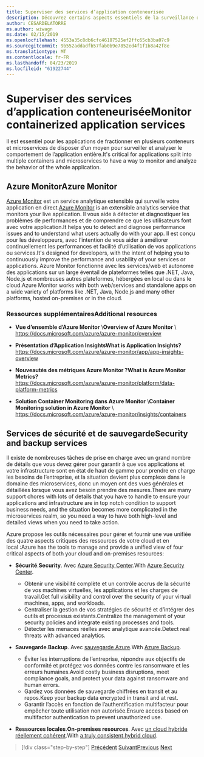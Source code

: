 ```yaml
---
title: Superviser des services d’application conteneurisée
description: Découvrez certains aspects essentiels de la surveillance des architectures de conteneur
author: CESARDELATORRE
ms.author: wiwagn
ms.date: 02/15/2019
ms.openlocfilehash: 4553a35c8db6cfc46187525ef2ffc65cb3ba07c9
ms.sourcegitcommit: 9b552addadfb57fab0b9e7852ed4f1f1b8a42f8e
ms.translationtype: MT
ms.contentlocale: fr-FR
ms.lasthandoff: 04/23/2019
ms.locfileid: "61922744"
---
```

# <a name="monitor-containerized-application-services"></a><span data-ttu-id="3bdcf-103">Superviser des services d’application conteneurisée</span><span class="sxs-lookup"><span data-stu-id="3bdcf-103">Monitor containerized application services</span></span>

<span data-ttu-id="3bdcf-104">Il est essentiel pour les applications de fractionner en plusieurs conteneurs et microservices de disposer d’un moyen pour surveiller et analyser le comportement de l’application entière.</span><span class="sxs-lookup"><span data-stu-id="3bdcf-104">It's critical for applications split into multiple containers and microservices to have a way to monitor and analyze the behavior of the whole application.</span></span>

## <a name="azure-monitor"></a><span data-ttu-id="3bdcf-105">Azure Monitor</span><span class="sxs-lookup"><span data-stu-id="3bdcf-105">Azure Monitor</span></span>

<span data-ttu-id="3bdcf-106">[Azure Monitor](https://azure.microsoft.com/services/monitor/) est un service analytique extensible qui surveille votre application en direct.</span><span class="sxs-lookup"><span data-stu-id="3bdcf-106">[Azure Monitor](https://azure.microsoft.com/services/monitor/) is an extensible analytics service that monitors your live application.</span></span> <span data-ttu-id="3bdcf-107">Il vous aide à détecter et diagnostiquer les problèmes de performances et de comprendre ce que les utilisateurs font avec votre application.</span><span class="sxs-lookup"><span data-stu-id="3bdcf-107">It helps you to detect and diagnose performance issues and to understand what users actually do with your app.</span></span> <span data-ttu-id="3bdcf-108">Il est conçu pour les développeurs, avec l’intention de vous aider à améliorer continuellement les performances et facilité d’utilisation de vos applications ou services.</span><span class="sxs-lookup"><span data-stu-id="3bdcf-108">It's designed for developers, with the intent of helping you to continuously improve the performance and usability of your services or applications.</span></span> <span data-ttu-id="3bdcf-109">Azure Monitor fonctionne avec les services/web et autonome des applications sur un large éventail de plateformes telles que .NET, Java, Node.js et nombreuses autres plateformes, hébergées en local ou dans le cloud.</span><span class="sxs-lookup"><span data-stu-id="3bdcf-109">Azure Monitor works with both web/services and standalone apps on a wide variety of platforms like .NET, Java, Node.js and many other platforms, hosted on-premises or in the cloud.</span></span>

### <a name="additional-resources"></a><span data-ttu-id="3bdcf-110">Ressources supplémentaires</span><span class="sxs-lookup"><span data-stu-id="3bdcf-110">Additional resources</span></span>

- <span data-ttu-id="3bdcf-111">**Vue d’ensemble d’Azure Monitor** \\</span><span class="sxs-lookup"><span data-stu-id="3bdcf-111">**Overview of Azure Monitor** \\</span></span>
  <https://docs.microsoft.com/azure/azure-monitor/overview>

- <span data-ttu-id="3bdcf-112">**Présentation d’Application Insights**</span><span class="sxs-lookup"><span data-stu-id="3bdcf-112">**What is Application Insights?**</span></span> \
  <https://docs.microsoft.com/azure/azure-monitor/app/app-insights-overview>

- <span data-ttu-id="3bdcf-113">**Nouveautés des métriques Azure Monitor ?**</span><span class="sxs-lookup"><span data-stu-id="3bdcf-113">**What is Azure Monitor Metrics?**</span></span> \
  <https://docs.microsoft.com/azure/azure-monitor/platform/data-platform-metrics>

- <span data-ttu-id="3bdcf-114">**Solution Container Monitoring dans Azure Monitor** \\</span><span class="sxs-lookup"><span data-stu-id="3bdcf-114">**Container Monitoring solution in Azure Monitor** \\</span></span>
  <https://docs.microsoft.com/azure/azure-monitor/insights/containers>

## <a name="security-and-backup-services"></a><span data-ttu-id="3bdcf-115">Services de sécurité et de sauvegarde</span><span class="sxs-lookup"><span data-stu-id="3bdcf-115">Security and backup services</span></span>

<span data-ttu-id="3bdcf-116">Il existe de nombreuses tâches de prise en charge avec un grand nombre de détails que vous devez gérer pour garantir à que vos applications et votre infrastructure sont en état de haut de gamme pour prendre en charge les besoins de l’entreprise, et la situation devient plus complexe dans le domaine des microservices, donc un moyen ont des vues générales et détaillées lorsque vous avez besoin prendre des mesures.</span><span class="sxs-lookup"><span data-stu-id="3bdcf-116">There are many support chores with lots of details that you have to handle to ensure your applications and infrastructure are in top notch condition to support business needs, and the situation becomes more complicated in the microservices realm, so you need a way to have both high-level and detailed views when you need to take action.</span></span>

<span data-ttu-id="3bdcf-117">Azure propose les outils nécessaires pour gérer et fournir une vue unifiée des quatre aspects critiques des ressources de votre cloud et en local :</span><span class="sxs-lookup"><span data-stu-id="3bdcf-117">Azure has the tools to manage and provide a unified view of four critical aspects of both your cloud and on-premises resources:</span></span>

- <span data-ttu-id="3bdcf-118">**Sécurité**.</span><span class="sxs-lookup"><span data-stu-id="3bdcf-118">**Security**.</span></span> <span data-ttu-id="3bdcf-119">Avec [Azure Security Center](https://azure.microsoft.com/services/security-center/).</span><span class="sxs-lookup"><span data-stu-id="3bdcf-119">With [Azure Security Center](https://azure.microsoft.com/services/security-center/).</span></span>
  - <span data-ttu-id="3bdcf-120">Obtenir une visibilité complète et un contrôle accrus de la sécurité de vos machines virtuelles, les applications et les charges de travail.</span><span class="sxs-lookup"><span data-stu-id="3bdcf-120">Get full visibility and control over the security of your virtual machines, apps, and workloads.</span></span>
  - <span data-ttu-id="3bdcf-121">Centraliser la gestion de vos stratégies de sécurité et d’intégrer des outils et processus existants.</span><span class="sxs-lookup"><span data-stu-id="3bdcf-121">Centralize the management of your security policies and integrate existing processes and tools.</span></span>
  - <span data-ttu-id="3bdcf-122">Détecter les menaces réelles avec analytique avancée.</span><span class="sxs-lookup"><span data-stu-id="3bdcf-122">Detect real threats with advanced analytics.</span></span>

- <span data-ttu-id="3bdcf-123">**Sauvegarde**.</span><span class="sxs-lookup"><span data-stu-id="3bdcf-123">**Backup**.</span></span> <span data-ttu-id="3bdcf-124">Avec [sauvegarde Azure](https://azure.microsoft.com/services/backup/).</span><span class="sxs-lookup"><span data-stu-id="3bdcf-124">With [Azure Backup](https://azure.microsoft.com/services/backup/).</span></span>
  - <span data-ttu-id="3bdcf-125">Éviter les interruptions de l’entreprise, répondre aux objectifs de conformité et protégez vos données contre les ransomware et les erreurs humaines.</span><span class="sxs-lookup"><span data-stu-id="3bdcf-125">Avoid costly business disruptions, meet compliance goals, and protect your data against ransomware and human errors.</span></span>
  - <span data-ttu-id="3bdcf-126">Gardez vos données de sauvegarde chiffrées en transit et au repos.</span><span class="sxs-lookup"><span data-stu-id="3bdcf-126">Keep your backup data encrypted in transit and at rest.</span></span>
  - <span data-ttu-id="3bdcf-127">Garantir l’accès en fonction de l’authentification multifacteur pour empêcher toute utilisation non autorisée.</span><span class="sxs-lookup"><span data-stu-id="3bdcf-127">Ensure access based on multifactor authentication to prevent unauthorized use.</span></span>

- <span data-ttu-id="3bdcf-128">**Ressources locales**.</span><span class="sxs-lookup"><span data-stu-id="3bdcf-128">**On-premises resources**.</span></span> <span data-ttu-id="3bdcf-129">Avec [un cloud hybride réellement cohérent](https://azure.microsoft.com/resources/truly-consistent-hybrid-cloud-with-microsoft-azure/).</span><span class="sxs-lookup"><span data-stu-id="3bdcf-129">With [a truly consistent hybrid cloud](https://azure.microsoft.com/resources/truly-consistent-hybrid-cloud-with-microsoft-azure/).</span></span>

>[!div class="step-by-step"]
><span data-ttu-id="3bdcf-130">[Précédent](manage-production-docker-environments.md)
>[Suivant](../key-takeaways/index.md)</span><span class="sxs-lookup"><span data-stu-id="3bdcf-130">[Previous](manage-production-docker-environments.md)
[Next](../key-takeaways/index.md)</span></span>
